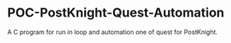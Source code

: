 # POC-PostKnight-Quest-Automation
A C program for run in loop and automation one of quest for PostKnight.
